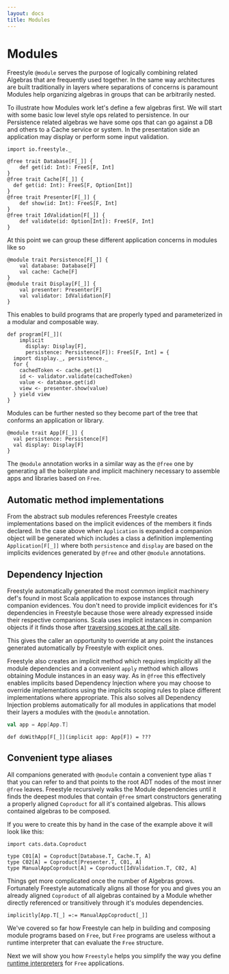 ```yaml
---
layout: docs
title: Modules
---
```


# Modules

Freestyle `@module` serves the purpose of logically combining related Algebras that are frequently used together.
In the same way architectures are built traditionally in layers where separations of concerns is paramount Modules
help organizing algebras in groups that can be arbitrarily nested.

To illustrate how Modules work let's define a few algebras first.
We will start with some basic low level style ops related to persistence.
In our Persistence related algebras we have some ops that can go against a DB and others to a Cache service or system.
In the presentation side an application may display or perform some input validation.

```tut:silent
import io.freestyle._

@free trait Database[F[_]] {
	def get(id: Int): FreeS[F, Int]
}
@free trait Cache[F[_]] {
  def get(id: Int): FreeS[F, Option[Int]]
}
@free trait Presenter[F[_]] {
	def show(id: Int): FreeS[F, Int]
}
@free trait IdValidation[F[_]] {
	def validate(id: Option[Int]): FreeS[F, Int]
}
```

At this point we can group these different application concerns in modules like so

```tut:silent
@module trait Persistence[F[_]] {
	val database: Database[F]
	val cache: Cache[F]
}
@module trait Display[F[_]] {
	val presenter: Presenter[F]
	val validator: IdValidation[F]
}
```

This enables to build programs that are properly typed and parameterized in a modular and composable way.

```tut:silent
def program[F[_]](
	implicit
	  display: Display[F],
	  persistence: Persistence[F]): FreeS[F, Int] = {
  import display._, persistence._
  for {
    cachedToken <- cache.get(1)
    id <- validator.validate(cachedToken)
    value <- database.get(id)
    view <- presenter.show(value)
  } yield view
}
```

Modules can be further nested so they become part of the tree that conforms an application or library.

```tut:silent
@module trait App[F[_]] {
  val persistence: Persistence[F]
  val display: Display[F]
}
```

The `@module` annotation works in a similar way as the `@free` one by generating all the boilerplate
and implicit machinery necessary to assemble apps and libraries based on `Free`.

## Automatic method implementations

From the abstract sub modules references Freestyle creates implementations based on the implicit evidences of the members it finds declared.
In the case above when `Application` is expanded a companion object will be generated which includes a class a definition
implementing `Application[F[_]]` where both `persistence` and `display` are based on the implicits evidences generated by `@free` and other `@module`
annotations.

## Dependency Injection

Freestyle automatically generated the most common implicit machinery def's found in most Scala application to expose instances through companion evidences.
You don't need to provide implicit evidences for it's dependencies in Freestyle because those were already expressed inside their respective companions.
Scala uses implicit instances in companion objects if it finds those after [traversing scopes at the call site]().

This gives the caller an opportunity to override at any point the instances generated automatically by Freestyle with explicit ones.

Freestyle also creates an implicit method which requires implicitly all the module dependencies and a convenient `apply` method which allows obtaining
Module instances in an easy way. As in `@free` this effectively enables implicits based Dependency Injection where you may choose to override implementations
using the implicits scoping rules to place different implementations where appropriate.
This also solves all Dependency Injection problems automatically for all modules in applications that model their layers a modules with the `@module` annotation.

```scala
val app = App[App.T]
```

```tut:silent
def doWithApp[F[_]](implicit app: App[F]) = ???
```

## Convenient type aliases

All companions generated with `@module` contain a convenient type alias `T` that you can refer to and that points to the root ADT nodes of the most inner `@free` leaves.
Freestyle recursively walks the Module dependencies until it finds the deepest modules that contain `@free` smart constructors generating a properly aligned `Coproduct`
for all it's contained algebras. This allows contained algebras to be composed.

If you were to create this by hand in the case of the example above it will look like this:

```tut:silent
import cats.data.Coproduct

type C01[A] = Coproduct[Database.T, Cache.T, A]
type C02[A] = Coproduct[Presenter.T, C01, A]
type ManualAppCoproduct[A] = Coproduct[IdValidation.T, C02, A]
```

Things get more complicated once the number of Algebras grows.
Fortunately Freestyle automatically aligns all those for you and gives you an already aligned `Coproduct` of all algebras
contained by a Module whether directly referenced or transitively through it's modules dependencies.

```tut:silent
implicitly[App.T[_] =:= ManualAppCoproduct[_]]
```

We've covered so far how Freestyle can help in building and composing module programs based on `Free`, but `Free` programs are
useless without a runtime interpreter that can evaluate the `Free` structure.

Next we will show you how `Freestyle` helps you simplify the way you define [runtime interpreters](interpreters.html) for `Free` applications.

